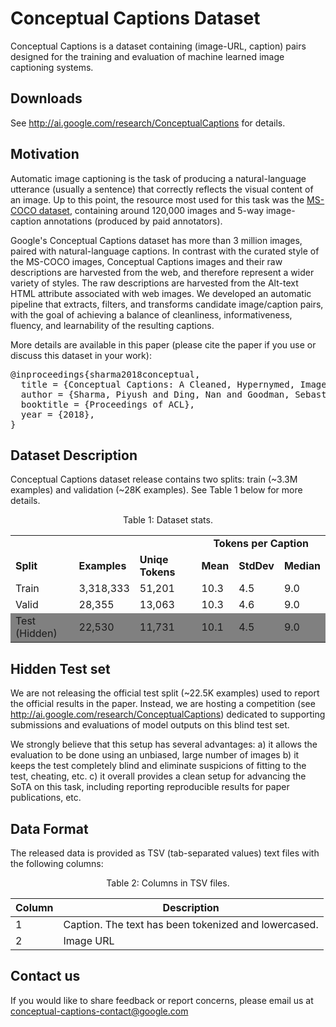 # Conceptual Captions Dataset

Conceptual Captions is a dataset containing (image-URL, caption) pairs designed
for the training and evaluation of machine learned image captioning systems.

## Downloads
See <http://ai.google.com/research/ConceptualCaptions> for details.

## Motivation

Automatic image captioning is the task of producing a natural-language
utterance (usually a sentence) that correctly reflects the visual content of an
image. Up to this point, the resource most used for this task was the
[MS-COCO dataset](http://http://cocodataset.org), containing around 120,000
images and 5-way image-caption annotations (produced by paid annotators).

Google's Conceptual Captions dataset has more than 3 million images, paired
with natural-language captions. In contrast with the curated style of the
MS-COCO images, Conceptual Captions images and their raw descriptions are
harvested from the web, and therefore represent a wider variety of styles. The
raw descriptions are harvested from the Alt-text HTML attribute associated with
web images. We developed an automatic pipeline that extracts, filters, and
transforms candidate image/caption pairs, with the goal of achieving a balance
of cleanliness, informativeness, fluency, and learnability of the resulting
captions.

More details are available in this paper (please cite the paper if you use or discuss this dataset in your work):
</p>
<div class="highlight highlight-source-shell"><pre>
@inproceedings{sharma2018conceptual,
  title = {Conceptual Captions: A Cleaned, Hypernymed, Image Alt-text Dataset For Automatic Image Captioning},
  author = {Sharma, Piyush and Ding, Nan and Goodman, Sebastian and Soricut, Radu},
  booktitle = {Proceedings of ACL},
  year = {2018},
}
</pre></div>

## Dataset Description

Conceptual Captions dataset release contains two splits: train (~3.3M examples) and validation (~28K examples).
See Table 1 below for more details.

<p align='center'>Table 1: Dataset stats.</p>

<table>
  <tr>
    <td colspan="3"></td>
    <td colspan="3"><center><b>Tokens per Caption</b></center></td>
  </tr>
  <tr>
    <td><b>Split</b></td>
    <td><b>Examples</b></td>
    <td><b>Uniqe Tokens</b></td>
    <td><b>Mean</b></td>
    <td><b>StdDev</b></td>
    <td><b>Median</b></td>
  </tr>
  <tr>
    <td>Train</td>
    <td>3,318,333</td>
    <td>51,201</td>
    <td>10.3</td>
    <td>4.5</td>
    <td>9.0</td>
  </tr>
  <tr>
    <td>Valid</td>
    <td>28,355</td>
    <td>13,063</td>
    <td>10.3</td>
    <td>4.6</td>
    <td>9.0</td>
  </tr>
  <tr bgcolor="#808080">
    <td>Test (Hidden)</td>
    <td>22,530</td>
    <td>11,731</td>
    <td>10.1</td>
    <td>4.5</td>
    <td>9.0</td>
  </tr>
</table>


## Hidden Test set

We are not releasing the official test split (~22.5K examples) used to report the official results in the paper.
Instead, we are hosting a competition (see <http://ai.google.com/research/ConceptualCaptions>) dedicated to supporting submissions and evaluations of model outputs on this blind test set.

We strongly believe that this setup has several advantages: a) it allows the evaluation to be done using an unbiased, large number of images b) it keeps the test completely blind and eliminate suspicions of fitting to the test, cheating, etc. c) it overall provides a clean setup for advancing the SoTA on this task, including reporting reproducible results for paper publications, etc.


## Data Format

The released data is provided as TSV (tab-separated values) text files with the following columns:

<p align='center'>Table 2: Columns in TSV files.</p>

| Column   | Description                                                       |
| -------- | ----------------------------------------------------------------- |
| 1        | Caption. The text has been tokenized and lowercased.              |
| 2        | Image URL                                                         |


## Contact us

If you would like to share feedback or report concerns, please email us at conceptual-captions-contact@google.com
